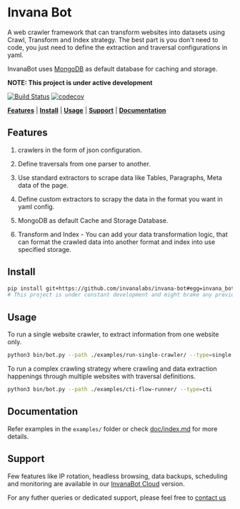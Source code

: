 # Invana Bot

A web crawler framework that can transform websites into datasets using Crawl, 
Transform and Index strategy. The best part is you don't need to code, you just need 
 to define the extraction and traversal configurations in yaml. 


InvanaBot uses [MongoDB](https://www.mongodb.com/) as default database for caching and storage.



**NOTE: This project is under active development**

[![Build Status](https://travis-ci.org/invanalabs/invana-bot.svg?branch=master)](https://travis-ci.org/invanalabs/invana-bot) 
[![codecov](https://codecov.io/gh/invanalabs/invana-bot/branch/master/graph/badge.svg)](https://codecov.io/gh/invanalabs/invana-bot) 


[**Features**](#features) | [**Install**](#install) | [**Usage**](#usage) | [**Support**](#support) | [**Documentation**](#documentation)


## Features

1. crawlers in the form of json configuration.

2. Define traversals from one parser to another.

3. Use standard extractors to scrape data like Tables, Paragraphs, Meta data of the page.

4. Define custom extractors to scrapy the data in the format you want in yaml config.

5. MongoDB as default Cache and Storage Database.

7. Transform and Index - You can add your data transformation logic, that can format 
the crawled data into another format and index into use specified storage. 



## Install

```bash
pip install git+https://github.com/invanalabs/invana-bot#egg=invana_bot
# This project is under constant development and might brake any previous implementation.
```



## Usage

To run a single website crawler, to extract information from one website only.

```bash
python3 bin/bot.py --path ./examples/run-single-crawler/ --type=single
```

To run a complex crawling strategy where crawling and data extraction happenings through multiple 
websites with traversal definitions.


```bash
python3 bin/bot.py --path ./examples/cti-flow-runner/ --type=cti
```


## Documentation

Refer examples in the `examples/` folder or check [doc/index.md](docs/index.md) for more details.


## Support

Few features like IP rotation, headless browsing, data backups, scheduling and monitoring are 
available in our [InvanaBot Cloud](https://invanalabs.ai/invana-bot.html) version.

For any futher queries or dedicated support, please feel free to [contact us](http://invanalabs.ai/contact-us.html)